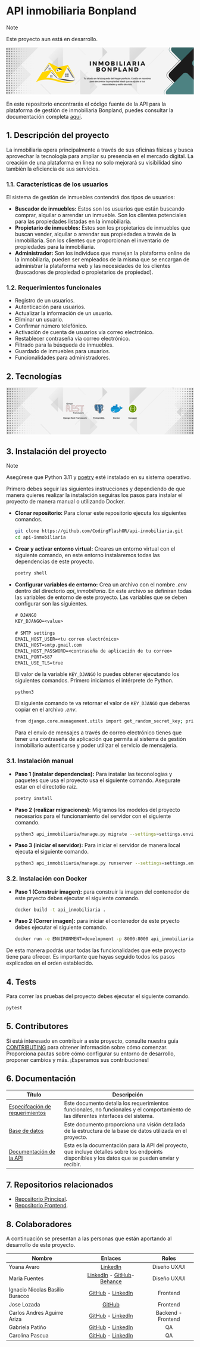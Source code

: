 # API inmobiliaria Bonpland
> [!NOTE]
> Este proyecto aun está en desarrollo.

<div>
    <a href="https://carlosandresaguirreariza.pythonanywhere.com/">
        <img src="/images/InmobiliariaBonplandBanner.png">
    </a>
</div>

En este repositorio encontrarás el código fuente de la API para la plataforma de gestión de inmobiliaria Bonpland, puedes consultar la documentación completa [aquí](https://carlosandresaguirreariza.pythonanywhere.com/).

## 1. Descripción del proyecto

La inmobiliaria opera principalmente a través de sus oficinas físicas y busca aprovechar la tecnología para ampliar su presencia en el mercado digital. La creación de una plataforma en línea no solo mejorará su visibilidad sino también la eficiencia de sus servicios.

### 1.1. Características de los usuarios
El sistema de gestión de inmuebles contendrá dos tipos de usuarios:

- **Buscador de inmuebles:** Estos son los usuarios que están buscando comprar, alquilar o arrendar un inmueble. Son los clientes potenciales para las propiedades listadas en la inmobiliaria.
- **Propietario de inmuebles:** Estos son los propietarios de inmuebles que buscan vender, alquilar o arrendar sus propiedades a través de la inmobiliaria. Son los clientes que proporcionan el inventario de propiedades para la inmobiliaria.
- **Administrador:** Son los individuos que manejan la plataforma online de la inmobiliaria, pueden ser empleados de la misma que se encargan de administrar la plataforma web y las necesidades de los clientes (buscadores de propiedad o propietarios de propiedad).

### 1.2. Requerimientos funcionales
- Registro de un usuarios.
- Autenticación para usuarios.
- Actualizar la información de un usuario.
- Eliminar un usuario.
- Confirmar número telefónico.
- Activación de cuenta de usuarios vía correo electrónico.
- Restablecer contraseña vía correo electrónico.
- Filtrado para la búsqueda de inmuebles.
- Guardado de inmuebles para usuarios.
- Funcionalidades para administradores.

## 2. Tecnologías
<div>
    <img src="/images/TechnologiesBackendIB.png">
</div>

## 3. Instalación del proyecto
> [!NOTE]
> Asegúrese que Python 3.11 y [poetry](https://python-poetry.org/docs/#installation) esté instalado en su sistema operativo.

Primero debes seguir las siguientes instrucciones y dependiendo de que manera quieres realizar la instalación seguiras los pasos para instalar el proyecto de manera manual o utilizando Docker.

- **Clonar repositorio:** Para clonar este repositorio ejecuta los siguientes comandos.
    
    ```bash
    git clone https://github.com/CodingFlashOR/api-inmobiliaria.git
    cd api-inmobiliaria
    ```
    
- **Crear y activar entorno virtual:** Creares un entorno virtual con el siguiente comando, en este entorno instalaremos todas las dependencias de este proyecto.
    
    ```bash
    poetry shell
    ```

- **Configurar variables de entorno:** Crea un archivo con el nombre _.env_ dentro del directorio _api_inmobiliaria_. En este archivo se definiran todas las variables de entorno de este proyecto. Las variables que se deben configurar son las siguientes.

    ```.env
    # DJANGO
    KEY_DJANGO=<value>

    # SMTP settings
    EMAIL_HOST_USER=<tu correo electrónico>
    EMAIL_HOST=smtp.gmail.com
    EMAIL_HOST_PASSWORD=<contraseña de aplicación de tu correo>
    EMAIL_PORT=587
    EMAIL_USE_TLS=true
    ```

    El valor de la variable `KEY_DJANGO` lo puedes obtener ejecutando los siguientes comandos. Primero iniciamos el intérprete de Python.

    ```bash
    python3
    ```

    El siguiente comando te va retornar el valor de `KEY_DJANGO` que deberas copiar en el archivo _.env_.

    ```bash
    from django.core.management.utils import get_random_secret_key; print(get_random_secret_key()); exit()
    ```

    Para el envío de mensajes a través de correo electrónico tienes que tener una contraseña de aplicación que permita al sistema de gestión inmobiliario autenticarse y poder utilizar el servicio de mensajería.

### 3.1. Instalación manual

- **Paso 1 (instalar dependencias):** Para instalar las teconologias y paquetes que usa el proyecto usa el siguiente comando. Asegurate estar en el directotio raíz.
    
    ```bash
    poetry install
    ```
    
- **Paso 2 (realizar migraciones):** Migramos los modelos del proyecto necesarios para el funcionamiento del servidor con el siguiente comando.
    
    ```bash
    python3 api_inmobiliaria/manage.py migrate --settings=settings.environments.development
    ```

- **Paso 3 (iniciar el servidor):** Para iniciar el servidor de manera local ejecuta el siguiente comando.
    
    ```bash
    python3 api_inmobiliaria/manage.py runserver --settings=settings.environments.development
    ```
    
### 3.2. Instalación con Docker

- **Paso 1 (Construir imagen):** para construir la imagen del contenedor de este pryecto debes ejecutar el siguiente comando.
    
    ```bash
    docker build -t api_inmobiliaria .
    ```
    
- **Paso 2 (Correr imagen):** para iniciar el contenedor de este pryecto debes ejecutar el siguiente comando.
    
    ```bash
    docker run -e ENVIRONMENT=development -p 8000:8000 api_inmobiliaria
    ```
    
De esta manera podrás usar todas las funcionalidades que este proyecto tiene para ofrecer. Es importante que hayas seguido todos los pasos explicados en el orden establecido.

## 4. Tests
Para correr las pruebas del proyecto debes ejecutar el siguiente comando.

```bash
pytest
```

## 5. Contributores
Si está interesado en contribuir a este proyecto, consulte nuestra guía [CONTRIBUTING](CONTRIBUTING.md) para obtener información sobre cómo comenzar. Proporciona pautas sobre cómo configurar su entorno de desarrollo, proponer cambios y más. ¡Esperamos sus contribuciones!

## 6. Documentación
| Título | Descripción | 
|----------|----------|
| [Especifcación de requerimientos](https://drive.google.com/file/d/1rHrYdVJ7h1wPVbSSrLhgfYliH-DhmyL-/view?usp=drive_link) | Este documento detalla los requerimientos funcionales, no funcionales y el comportamiento de las diferentes interfaces del sistema. |
| [Base de datos]()   | Este documento proporciona una visión detallada de la estructura de la base de datos utilizada en el proyecto. |
| [Documentación de la API](https://backend-inmobiliaria-dev-rgzp.2.us-1.fl0.io/api/schema/swagger-ui/) | Esta es la documentación para la API del proyecto, que incluye detalles sobre los endpoints disponibles y los datos que se pueden enviar y recibir. |

## 7. Repositorios relacionados
- [Repositorio Principal](https://github.com/CodingFlashOR#11-inmobiliaria-bonpland).
- [Repositorio Frontend](https://github.com/CodingFlashOR/frontend-inmobiliaria/tree/dev).

## 8. Colaboradores
A continuación se presentan a las personas que están aportando al desarrollo de este proyecto.

| Nombre | Enlaces | Roles | 
|----------|:--------:|:--------:|
| Yoana Avaro | [LinkedIn](https://www.linkedin.com/in/yoana-avaro/) | Diseño UX/UI |
| Maria Fuentes | [LinkedIn](https://www.linkedin.com/in/maria-fuentes-112920256/) - [GitHub](https://github.com/Mmff07)- [Behance](https://www.behance.net/mariafuentes22) | Diseño UX/UI |
| Ignacio Nicolas Basilio Buracco | [GitHub](https://github.com/NachoBasilio) - [LinkedIn](https://www.linkedin.com/in/ignacio-nicolas-basilio-buracco/) | Frontend |
| Jose Lozada | [GitHub](https://github.com/lozada07) | Frontend |
| Carlos Andres Aguirre Ariza | [GitHub](https://github.com/The-Asintota) - [LinkedIn](https://www.linkedin.com/in/carlosaguirredev/) | Backend - Frontend |
| Gabriela Patiño | [GitHub](https://github.com/Gabyp05) - [LinkedIn](https://www.linkedin.com/in/gabyp05/) | QA |
| Carolina Pascua | [GitHub](https://github.com/CarolinaPascua) - [LinkedIn](https://www.linkedin.com/in/carolinalidiapascua/) | QA |
